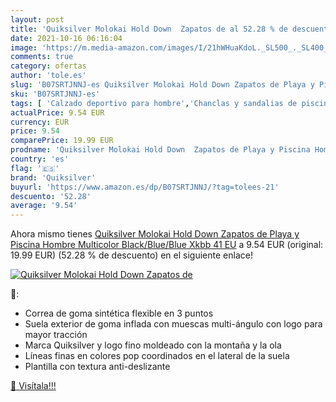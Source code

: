 ```yaml
---
layout: post
title: 'Quiksilver Molokai Hold Down  Zapatos de al 52.28 % de descuento'
date: 2021-10-16 06:16:04
image: 'https://m.media-amazon.com/images/I/21hWHuaKdoL._SL500_._SL400_.jpg'
comments: true
category: ofertas
author: 'tole.es'
slug: 'B07SRTJNNJ-es Quiksilver Molokai Hold Down Zapatos de Playa y Piscina...'
sku: 'B07SRTJNNJ-es'
tags: [ 'Calzado deportivo para hombre','Chanclas y sandalias de piscina para hombre','Zapatillas y calzado deportivo para hombre','Zapatos','Zapatos para hombre','Zapatos y complementos','quiksilver','zapatos', ]
actualPrice: 9.54 EUR
currency: EUR
price: 9.54
comparePrice: 19.99 EUR
prodname: 'Quiksilver Molokai Hold Down  Zapatos de Playa y Piscina Hombre  Multicolor  Black/Blue/Blue Xkbb   41 EU'
country: 'es'
flag: '🇪🇸'
brand: 'Quiksilver'
buyurl: 'https://www.amazon.es/dp/B07SRTJNNJ/?tag=tolees-21'
descuento: '52.28'
average: '9.54'
---
```


Ahora mismo tienes [Quiksilver Molokai Hold Down  Zapatos de Playa y Piscina Hombre  Multicolor  Black/Blue/Blue Xkbb   41 EU](https://www.amazon.es/dp/B07SRTJNNJ/?tag=tolees-21) a 9.54 EUR (original: 19.99 EUR) (52.28 %  de descuento) en el siguiente enlace!

[![Quiksilver Molokai Hold Down  Zapatos de](https://m.media-amazon.com/images/I/21hWHuaKdoL._SL500_._SL400_.jpg)](https://www.amazon.es/dp/B07SRTJNNJ/?tag=tolees-21)

🔎:

- Correa de goma sintética flexible en 3 puntos
- Suela exterior de goma inflada con muescas multi-ángulo con logo para mayor tracción
- Marca Quiksilver y logo fino moldeado con la montaña y la ola
- Líneas finas en colores pop coordinados en el lateral de la suela
- Plantilla con textura anti-deslizante

[🛒 Visítala!!!](https://www.amazon.es/dp/B07SRTJNNJ/?tag=tolees-21)
